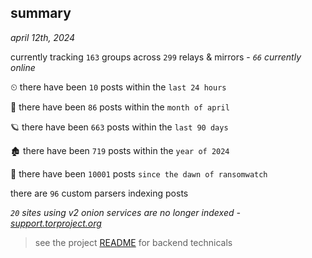 
## summary
_april 12th, 2024_

currently tracking `163` groups across `299` relays & mirrors - _`66` currently online_

⏲ there have been `10` posts within the `last 24 hours`

🦈 there have been `86` posts within the `month of april`

🪐 there have been `663` posts within the `last 90 days`

🏚 there have been `719` posts within the `year of 2024`

🦕 there have been `10001` posts `since the dawn of ransomwatch`

there are `96` custom parsers indexing posts

_`20` sites using v2 onion services are no longer indexed - [support.torproject.org](https://support.torproject.org/onionservices/v2-deprecation/)_

> see the project [README](https://github.com/joshhighet/ransomwatch#ransomwatch--) for backend technicals
